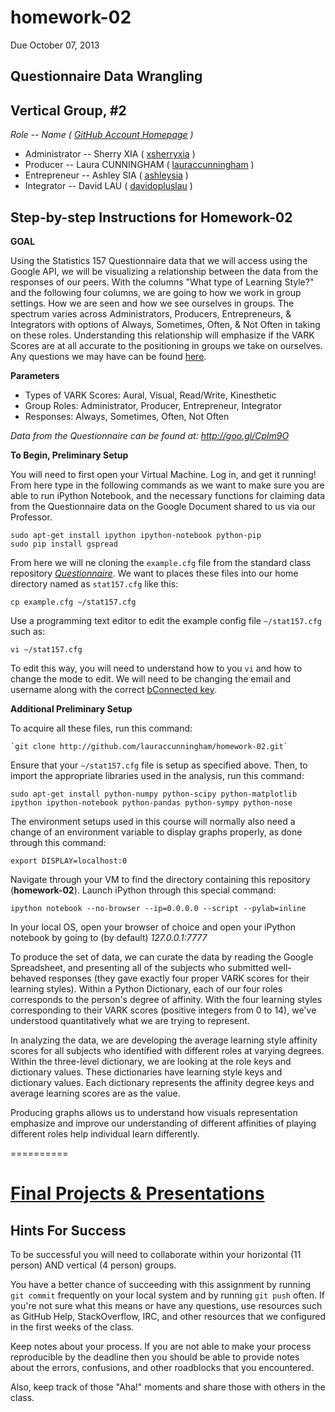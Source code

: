 homework-02
===========
Due October 07, 2013

**Questionnaire Data Wrangling**
----

Vertical Group, #2
-----
_Role -- Name ( [GitHub Account Homepage](https://github.com) )_
  - Administrator -- Sherry XIA ( [xsherryxia](https://github.com/xsherryxia) )
  - Producer -- Laura CUNNINGHAM ( [lauraccunningham](https://github.com/lauraccunningham) )            
  - Entrepreneur -- Ashley SIA ( [ashleysia](https://github.com/ashleysia) )
  - Integrator -- David LAU ( [davidopluslau](https://github.com/davidopluslau) )

Step-by-step Instructions for Homework-02
-----

**GOAL**

Using the Statistics 157 Questionnaire data that we will access using the Google API, we will be visualizing a relationship between the data from the responses of our peers.  With the columns "What type of Learning Style?" and the following four columns, we are going to how we work in group settings.  How we are seen and how we see ourselves in groups.  The spectrum varies across Administrators, Producers, Entrepreneurs, & Integrators with options of Always, Sometimes, Often, & Not Often in taking on these roles.  Understanding this relationship will emphasize if the VARK Scores are at all accurate to the positioning in groups we take on ourselves.
Any questions we may have can be found [here](https://github.com/stat157/questionnaire/issues).

**Parameters**

-	Types of VARK Scores: Aural, Visual, Read/Write, Kinesthetic
-	Group Roles: Administrator, Producer, Entrepreneur, Integrator
-	Responses: Always, Sometimes, Often, Not Often

_Data from the Questionnaire can be found at: http://goo.gl/Cplm9O_

**To Begin, Preliminary Setup**

You will need to first open your Virtual Machine.  Log in, and get it running!  From here type in the following commands as we want to make sure you are able to run iPython Notebook, and the necessary functions for claiming data from the Questionnaire data on the Google Document shared to us via our Professor.

    sudo apt-get install ipython ipython-notebook python-pip
    sudo pip install gspread

From here we will ne cloning the `example.cfg` file from the standard class repository [_Questionnaire_](https://github.com/stat157/Questionnaire).  We want to places these files into our home directory named as `stat157.cfg` like this:

    cp example.cfg ~/stat157.cfg

Use a programming text editor to edit the example config file
`~/stat157.cfg` such as:

    vi ~/stat157.cfg

To edit this way, you will need to understand how to you `vi` and how to change the mode to edit.  We will need to be changing the email and username along with the correct [bConnected key](https://kb.berkeley.edu/campus-shared-services/page.php?id=27226).

**Additional Preliminary Setup**

To acquire all these files, run this command:

    `git clone http://github.com/lauraccunningham/homework-02.git`

Ensure that your `~/stat157.cfg` file is setup as specified above. Then, to import the appropriate libraries used in the analysis, run this command:

    sudo apt-get install python-numpy python-scipy python-matplotlib ipython ipython-notebook python-pandas python-sympy python-nose
    
The environment setups used in this course will normally also need a change of an environment variable to display graphs properly, as done through this command:

    export DISPLAY=localhost:0

Navigate through your VM to find the directory containing this repository (**homework-02**). Launch iPython through this special command:

    ipython notebook --no-browser --ip=0.0.0.0 --script --pylab=inline

In your local OS, open your browser of choice and open your iPython notebook by going to (by default) _127.0.0.1:7777_
    
To produce the set of data, we can curate the data by reading the Google Spreadsheet, and presenting all of the subjects who submitted well-behaved responses (they gave exactly four proper VARK scores for their learning styles).  Within a Python Dictionary, each of our four roles corresponds to the person's degree of affinity.  With the four learning styles corresponding to their VARK scores (positive integers from 0 to 14), we've understood quantitatively what we are trying to represent.


In analyzing the data, we are developing the average learning style affinity scores for all subjects who identified with different roles at varying degrees. Within the three-level dictionary, we are looking at the role keys and dictionary values.  These dictionaries have learning style keys and dictionary values. Each dictionary represents the affinity degree keys and average learning scores are as the value.
 
Producing graphs allows us to understand how visuals representation emphasize and improve our understanding of different affinities of playing different roles help individual learn differently.

==========

[Final Projects & Presentations](https://github.com/stat157/questionnaire/wiki/How-To-Submit-Your-Homework)
==========

Hints For Success
-----------------
To be successful you will need to collaborate within your horizontal (11 person) AND vertical (4 person) groups.

You have a better chance of succeeding with this assignment by running `git commit` frequently on your local system and by running `git push` often. If you're not sure what this means or have any questions, use resources such as GitHub Help, StackOverflow, IRC, and other resources that we configured in the first weeks of the class.

Keep notes about your process. If you are not able to make your process reproducible by the deadline then you should be able to provide notes about the errors, confusions, and other roadblocks that you encountered.

Also, keep track of those "Aha!" moments and share those with others in the class.
